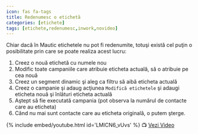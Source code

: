 ```yaml
---
icon: fas fa-tags
title: Redenumesc o etichetă
categories: [etichete]
tags: [etichete,redenumesc,inwork,novideo]
---
```


Chiar dacă în Mautic etichetele nu pot fi redenumite, totuşi există cel puţin o posibilitate prin care se poate realiza acest lucru:
1. Creez o nouă etichetă cu numele nou
1. Modific toate campaniile care atribuie eticheta actuală, să o atribuie pe cea nouă
1. Creez un segment dinamic şi aleg ca filtru să aibă eticheta actuală
1. Creez o campanie şi adaug acţiunea `Modifică etichetele` şi adaugi eticheta nouă şi înlături eticheta actuală
1. Aştept să fie executată campania (pot observa la numărul de contacte care au eticheta)
1. Când nu mai sunt contacte care au eticheta originală, o putem şterge.

[//]: # (Comming soon video)

{% include embed/youtube.html id='LMlCN6_vUvs' %}
📺 [Vezi Video](https://www.youtube.com/watch?v=LMlCN6_vUvs)
